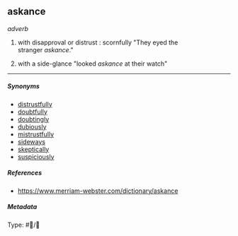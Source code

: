 ## askance

*adverb*

1. with disapproval or distrust : scornfully
   "They eyed the stranger *askance*."

1. with a side-glance 
   "looked *askance* at their watch"

---

##### Synonyms

* [distrustfully](distrustfully.md)
* [doubtfully](doubtfully.md)
* [doubtingly](doubtingly.md)
* [dubiously](dubiously.md)
* [mistrustfully](mistrustfully.md)
* [sideways](sideways.md)
* [skeptically](skeptically.md)
* [suspiciously](suspiciously.md)

##### References

* https://www.merriam-webster.com/dictionary/askance

##### Metadata

Type: #💬/💬 
